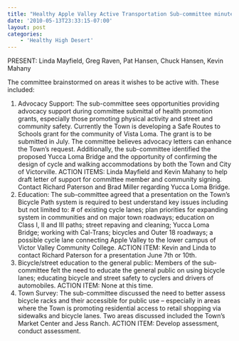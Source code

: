 ```yaml
---
title: "Healthy Apple Valley Active Transportation Sub-committee minutes"
date: '2010-05-13T23:33:15-07:00'
layout: post
categories:
    - 'Healthy High Desert'
---
```


 PRESENT: Linda Mayfield, Greg Raven, Pat Hansen, Chuck Hansen, Kevin Mahany

 The committee brainstormed on areas it wishes to be active with. These included:

1. Advocacy Support: The sub-committee sees opportunities providing advocacy support during committee submittal of health promotion grants, especially those promoting physical activity and street and community safety. Currently the Town is developing a Safe Routes to Schools grant for the community of Vista Loma. The grant is to be submitted in July. The committee believes advocacy letters can enhance the Town’s request. Additionally, the sub-committee identified the proposed Yucca Loma Bridge and the opportunity of confirming the design of cycle and walking accommodations by both the Town and City of Victorville. ACTION ITEMS: Linda Mayfield and Kevin Mahany to help draft letter of support for committee member and community signing. Contact Richard Paterson and Brad Miller regarding Yucca Loma Bridge.
2. Education: The sub-committee agreed that a presentation on the Town’s Bicycle Path system is required to best understand key issues including but not limited to: # of existing cycle lanes; plan priorities for expanding system in communities and on major town roadways; education on Class I, II and III paths; street repaving and cleaning; Yucca Loma Bridge; working with Cal-Trans; bicycles and Outer 18 roadways; a possible cycle lane connecting Apple Valley to the lower campus of Victor Valley Community College. ACTION ITEM: Kevin and Linda to contact Richard Paterson for a presentation June 7th or 10th.
3. Bicycle/street education to the general public: Members of the sub-committee felt the need to educate the general public on using bicycle lanes; educating bicycle and street safety to cyclers and drivers of automobiles. ACTION ITEM: None at this time.
4. Town Survey: The sub-committee discussed the need to better assess bicycle racks and their accessible for public use – especially in areas where the Town is promoting residential access to retail shopping via sidewalks and bicycle lanes. Two areas discussed included the Town’s Market Center and Jess Ranch. ACTION ITEM: Develop assessment, conduct assessment.